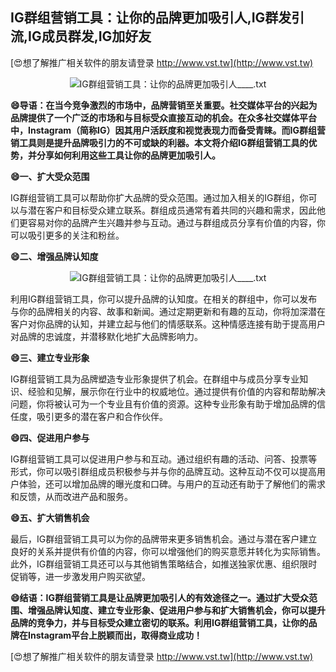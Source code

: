 ## **IG群组营销工具：让你的品牌更加吸引人,IG群发引流,IG成员群发,IG加好友**

[😍想了解推广相关软件的朋友请登录 http://www.vst.tw](http://www.vst.tw)

 <center><img src="https://vst.tw/MP4/tuiguang/png/7.png" alt="IG群组营销工具：让你的品牌更加吸引人____.txt"></center>

**😄导语：在当今竞争激烈的市场中，品牌营销至关重要。社交媒体平台的兴起为品牌提供了一个广泛的市场和与目标受众直接互动的机会。在众多社交媒体平台中，Instagram（简称IG）因其用户活跃度和视觉表现力而备受青睐。而IG群组营销工具则是提升品牌吸引力的不可或缺的利器。本文将介绍IG群组营销工具的优势，并分享如何利用这些工具让你的品牌更加吸引人。**

**😄一、扩大受众范围**

IG群组营销工具可以帮助你扩大品牌的受众范围。通过加入相关的IG群组，你可以与潜在客户和目标受众建立联系。群组成员通常有着共同的兴趣和需求，因此他们更容易对你的品牌产生兴趣并参与互动。通过与群组成员分享有价值的内容，你可以吸引更多的关注和粉丝。

**😄二、增强品牌认知度**

 <center><img src="https://vst.tw/MP4/tuiguang/png/2.png" alt="IG群组营销工具：让你的品牌更加吸引人____.txt"></center>

利用IG群组营销工具，你可以提升品牌的认知度。在相关的群组中，你可以发布与你的品牌相关的内容、故事和新闻。通过定期更新和有趣的互动，你将加深潜在客户对你品牌的认知，并建立起与他们的情感联系。这种情感连接有助于提高用户对品牌的忠诚度，并潜移默化地扩大品牌影响力。

**😄三、建立专业形象**

IG群组营销工具为品牌塑造专业形象提供了机会。在群组中与成员分享专业知识、经验和见解，展示你在行业中的权威地位。通过提供有价值的内容和帮助解决问题，你将被认可为一个专业且有价值的资源。这种专业形象有助于增加品牌的信任度，吸引更多的潜在客户和合作伙伴。

**😄四、促进用户参与**

IG群组营销工具可以促进用户参与和互动。通过组织有趣的活动、问答、投票等形式，你可以吸引群组成员积极参与并与你的品牌互动。这种互动不仅可以提高用户体验，还可以增加品牌的曝光度和口碑。与用户的互动还有助于了解他们的需求和反馈，从而改进产品和服务。

**😄五、扩大销售机会**

最后，IG群组营销工具可以为你的品牌带来更多销售机会。通过与潜在客户建立良好的关系并提供有价值的内容，你可以增强他们的购买意愿并转化为实际销售。此外，IG群组营销工具还可以与其他销售策略结合，如推送独家优惠、组织限时促销等，进一步激发用户购买欲望。

**😄结语：IG群组营销工具是让品牌更加吸引人的有效途径之一。通过扩大受众范围、增强品牌认知度、建立专业形象、促进用户参与和扩大销售机会，你可以提升品牌的竞争力，并与目标受众建立密切的联系。利用IG群组营销工具，让你的品牌在Instagram平台上脱颖而出，取得商业成功！**

[😍想了解推广相关软件的朋友请登录 http://www.vst.tw](http://www.vst.tw)



